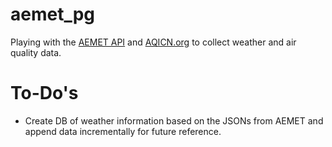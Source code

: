 # aemet_pg
Playing with the [AEMET API](https://opendata.aemet.es/centrodedescargas/inicio) and [AQICN.org](https://aqicn.org/api/) to collect weather and air quality data.

# To-Do's
- Create DB of weather information based on the JSONs from AEMET and append data incrementally for future reference.